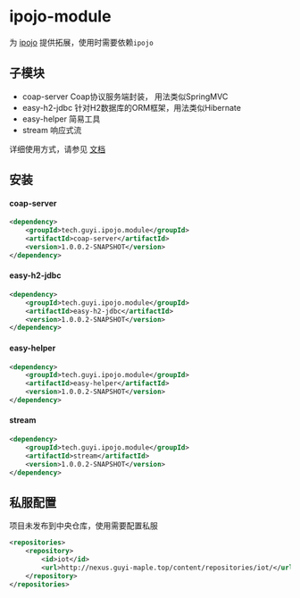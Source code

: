 # ipojo-module

为 [ipojo](https://github.com/guyi-maple/ipojo) 提供拓展，使用时需要依赖<code>ipojo</code>

## 子模块

* coap-server Coap协议服务端封装， 用法类似SpringMVC
* easy-h2-jdbc 针对H2数据库的ORM框架，用法类似Hibernate
* easy-helper 简易工具
* stream 响应式流

详细使用方式，请参见 [文档](https://github.com/guyi-maple/ipojo-module/blob/master/doc/index.md)

## 安装

#### coap-server

``` xml
<dependency>
    <groupId>tech.guyi.ipojo.module</groupId>
    <artifactId>coap-server</artifactId>
    <version>1.0.0.2-SNAPSHOT</version>
</dependency>
```

#### easy-h2-jdbc

``` xml
<dependency>
    <groupId>tech.guyi.ipojo.module</groupId>
    <artifactId>easy-h2-jdbc</artifactId>
    <version>1.0.0.2-SNAPSHOT</version>
</dependency>
```

#### easy-helper

``` xml
<dependency>
    <groupId>tech.guyi.ipojo.module</groupId>
    <artifactId>easy-helper</artifactId>
    <version>1.0.0.2-SNAPSHOT</version>
</dependency>
```

#### stream

``` xml
<dependency>
    <groupId>tech.guyi.ipojo.module</groupId>
    <artifactId>stream</artifactId>
    <version>1.0.0.2-SNAPSHOT</version>
</dependency>
```

## 私服配置

项目未发布到中央仓库，使用需要配置私服

``` xml
<repositories>
    <repository>
        <id>iot</id>
        <url>http://nexus.guyi-maple.top/content/repositories/iot/</url>
    </repository>
</repositories>
```